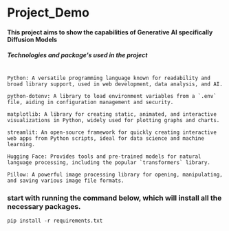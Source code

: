 ﻿# Project_Demo

#### This project aims to show the capabilities of Generative AI specifically Diffusion Models

##### Technologies and package's used in the project
```

Python: A versatile programming language known for readability and broad library support, used in web development, data analysis, and AI.

python-dotenv: A library to load environment variables from a `.env` file, aiding in configuration management and security.

matplotlib: A library for creating static, animated, and interactive visualizations in Python, widely used for plotting graphs and charts.

streamlit: An open-source framework for quickly creating interactive web apps from Python scripts, ideal for data science and machine learning.

Hugging Face: Provides tools and pre-trained models for natural language processing, including the popular `transformers` library.

Pillow: A powerful image processing library for opening, manipulating, and saving various image file formats.
```

### start with running the command below, which will install all the necessary packages.
```
pip install -r requirements.txt
```
